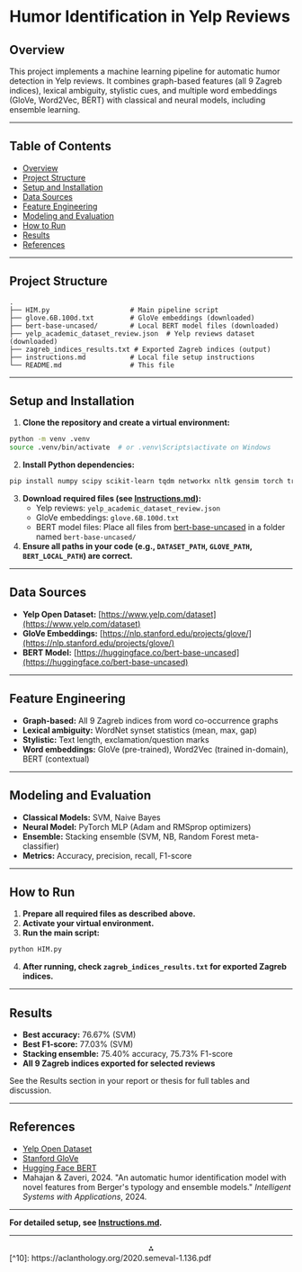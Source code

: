 # Humor Identification in Yelp Reviews

## Overview

This project implements a machine learning pipeline for automatic humor detection in Yelp reviews. It combines graph-based features (all 9 Zagreb indices), lexical ambiguity, stylistic cues, and multiple word embeddings (GloVe, Word2Vec, BERT) with classical and neural models, including ensemble learning.

---

## Table of Contents

- [Overview](#overview)
- [Project Structure](#project-structure)
- [Setup and Installation](#setup-and-installation)
- [Data Sources](#data-sources)
- [Feature Engineering](#feature-engineering)
- [Modeling and Evaluation](#modeling-and-evaluation)
- [How to Run](#how-to-run)
- [Results](#results)
- [References](#references)

---

## Project Structure

```
.
├── HIM.py                    # Main pipeline script
├── glove.6B.100d.txt         # GloVe embeddings (downloaded)
├── bert-base-uncased/        # Local BERT model files (downloaded)
├── yelp_academic_dataset_review.json  # Yelp reviews dataset (downloaded)
├── zagreb_indices_results.txt # Exported Zagreb indices (output)
├── instructions.md           # Local file setup instructions
└── README.md                 # This file
```


---

## Setup and Installation

1. **Clone the repository and create a virtual environment:**

```bash
python -m venv .venv
source .venv/bin/activate  # or .venv\Scripts\activate on Windows
```

2. **Install Python dependencies:**

```bash
pip install numpy scipy scikit-learn tqdm networkx nltk gensim torch transformers
```

3. **Download required files (see [Instructions.md](Instructions.md)):**
    - Yelp reviews: `yelp_academic_dataset_review.json`
    - GloVe embeddings: `glove.6B.100d.txt`
    - BERT model files: Place all files from [bert-base-uncased](https://huggingface.co/bert-base-uncased) in a folder named `bert-base-uncased/`
4. **Ensure all paths in your code (e.g., `DATASET_PATH`, `GLOVE_PATH`, `BERT_LOCAL_PATH`) are correct.**

---

## Data Sources

- **Yelp Open Dataset:** [https://www.yelp.com/dataset](https://www.yelp.com/dataset)
- **GloVe Embeddings:** [https://nlp.stanford.edu/projects/glove/](https://nlp.stanford.edu/projects/glove/)
- **BERT Model:** [https://huggingface.co/bert-base-uncased](https://huggingface.co/bert-base-uncased)

---

## Feature Engineering

- **Graph-based:** All 9 Zagreb indices from word co-occurrence graphs
- **Lexical ambiguity:** WordNet synset statistics (mean, max, gap)
- **Stylistic:** Text length, exclamation/question marks
- **Word embeddings:** GloVe (pre-trained), Word2Vec (trained in-domain), BERT (contextual)

---

## Modeling and Evaluation

- **Classical Models:** SVM, Naive Bayes
- **Neural Model:** PyTorch MLP (Adam and RMSprop optimizers)
- **Ensemble:** Stacking ensemble (SVM, NB, Random Forest meta-classifier)
- **Metrics:** Accuracy, precision, recall, F1-score

---

## How to Run

1. **Prepare all required files as described above.**
2. **Activate your virtual environment.**
3. **Run the main script:**

```bash
python HIM.py
```

4. **After running, check `zagreb_indices_results.txt` for exported Zagreb indices.**

---

## Results

- **Best accuracy:** 76.67% (SVM)
- **Best F1-score:** 77.03% (SVM)
- **Stacking ensemble:** 75.40% accuracy, 75.73% F1-score
- **All 9 Zagreb indices exported for selected reviews**

See the Results section in your report or thesis for full tables and discussion.

---

## References

- [Yelp Open Dataset](https://www.yelp.com/dataset)
- [Stanford GloVe](https://nlp.stanford.edu/projects/glove/)
- [Hugging Face BERT](https://huggingface.co/bert-base-uncased)
- Mahajan \& Zaveri, 2024. "An automatic humor identification model with novel features from Berger's typology and ensemble models." *Intelligent Systems with Applications*, 2024.

---

**For detailed setup, see [Instructions.md](Instructions.md).**

---

<div style="text-align: center">⁂</div>
[^10]: https://aclanthology.org/2020.semeval-1.136.pdf

[^11]: https://git.wur.nl/bioinformatics/fte40306-advanced-machine-learning-project-data/-/blob/main/README.md

[^12]: https://github.com/lin-justin/humor

